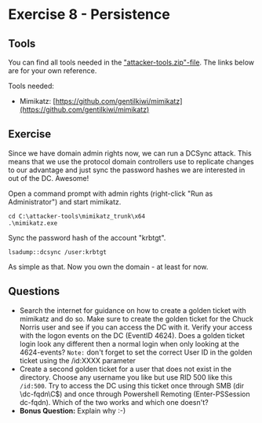 # Exercise 8 - Persistence

## Tools

You can find all tools needed in the ["attacker-tools.zip"-file](../exercises/attacker-tools). The links below are for your own reference.

Tools needed:

- Mimikatz: [https://github.com/gentilkiwi/mimikatz](https://github.com/gentilkiwi/mimikatz)

## Exercise

Since we have domain admin rights now, we can run a DCSync attack. This means that we use the protocol domain controllers use to replicate changes to our advantage and just sync the password hashes we are interested in out of the DC. Awesome!

Open a command prompt with admin rights (right-click "Run as Administrator") and start mimikatz.

```
cd C:\attacker-tools\mimikatz_trunk\x64
.\mimikatz.exe 
```

Sync the password hash of the account "krbtgt".

```
lsadump::dcsync /user:krbtgt
```

As simple as that. Now you own the domain - at least for now.

## Questions

 - Search the internet for guidance on how to create a golden ticket with mimikatz and do so. Make sure to create the golden ticket for the Chuck Norris user and see if you can access the DC with it. Verify your access with the logon events on the DC (EventID 4624). Does a golden ticket login look any different then a normal login when only looking at the 4624-events? `Note:` don't forget to set the correct User ID in the golden ticket using the /id:XXXX parameter
 - Create a second golden ticket for a user that does not exist in the directory. Choose any username you like but use RID 500 like this `/id:500`. Try to access the DC using this ticket once through SMB (dir \\dc-fqdn\C$) and once through Powershell Remoting (Enter-PSSession dc-fqdn). Which of the two works and which one doesn't? 
 - **Bonus Question:** Explain why :-)
